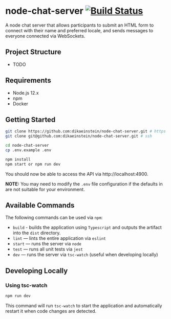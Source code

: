 # node-chat-server [![Build Status](https://github.com/dikaeinstein/node-chat-server/actions/workflows/ci.yml/badge.svg?branch=main)](https://github.com/dikaeinstein/node-chat-server/actions)

A node chat server that allows participants to submit an HTML form to connect with their name and preferred locale, and sends messages to everyone connected via WebSockets.

## Project Structure

- TODO

## Requirements

- Node.js 12.x
- npm
- Docker

## Getting Started

```sh
git clone https://github.com:dikaeinstein/node-chat-server.git # https
git clone git@github.com:dikaeinstein/node-chat-server.git # ssh

cd node-chat-server
cp .env.example .env

npm install
npm start or npm run dev
```

You should now be able to access the API via http://localhost:4900.

**NOTE:** You may need to modify the `.env` file configuration if the defaults in are not suitable for your environment.

## Available Commands

The following commands can be used via `npm`:

- `build` - builds the application using `Typescript` and outputs the artifact into the `dist` directory.
- `lint` — lints the entire application via `eslint`
- `start` — runs the server via `node`
- `test` — runs all unit tests via `jest`
- `dev` — runs the server via `tsc-watch` (useful when developing locally)

## Developing Locally

### Using tsc-watch

```sh
npm run dev
```

This command will run `tsc-watch` to start the application and automatically restart it when code changes are detected.

